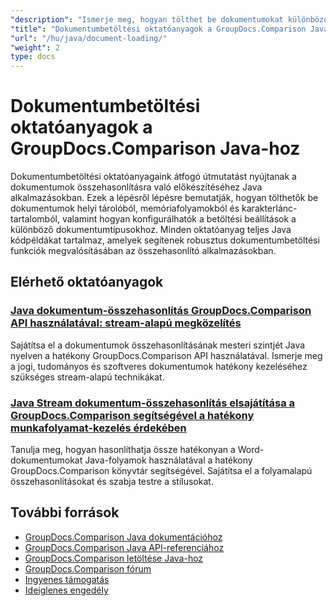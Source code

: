 ```yaml
---
"description": "Ismerje meg, hogyan tölthet be dokumentumokat különböző forrásokból, például fájlelérési utakon, adatfolyamokban és karakterláncokban a GroupDocs.Comparison for Java használatával."
"title": "Dokumentumbetöltési oktatóanyagok a GroupDocs.Comparison Java-hoz"
"url": "/hu/java/document-loading/"
"weight": 2
type: docs
---
```

# Dokumentumbetöltési oktatóanyagok a GroupDocs.Comparison Java-hoz

Dokumentumbetöltési oktatóanyagaink átfogó útmutatást nyújtanak a dokumentumok összehasonlításra való előkészítéséhez Java alkalmazásokban. Ezek a lépésről lépésre bemutatják, hogyan tölthetők be dokumentumok helyi tárolóból, memóriafolyamokból és karakterlánc-tartalomból, valamint hogyan konfigurálhatók a betöltési beállítások a különböző dokumentumtípusokhoz. Minden oktatóanyag teljes Java kódpéldákat tartalmaz, amelyek segítenek robusztus dokumentumbetöltési funkciók megvalósításában az összehasonlító alkalmazásokban.

## Elérhető oktatóanyagok

### [Java dokumentum-összehasonlítás GroupDocs.Comparison API használatával: stream-alapú megközelítés](./java-groupdocs-comparison-api-stream-document-compare/)
Sajátítsa el a dokumentumok összehasonlításának mesteri szintjét Java nyelven a hatékony GroupDocs.Comparison API használatával. Ismerje meg a jogi, tudományos és szoftveres dokumentumok hatékony kezeléséhez szükséges stream-alapú technikákat.

### [Java Stream dokumentum-összehasonlítás elsajátítása a GroupDocs.Comparison segítségével a hatékony munkafolyamat-kezelés érdekében](./java-stream-comparison-groupdocs-comparison/)
Tanulja meg, hogyan hasonlíthatja össze hatékonyan a Word-dokumentumokat Java-folyamok használatával a hatékony GroupDocs.Comparison könyvtár segítségével. Sajátítsa el a folyamalapú összehasonlításokat és szabja testre a stílusokat.

## További források

- [GroupDocs.Comparison Java dokumentációhoz](https://docs.groupdocs.com/comparison/java/)
- [GroupDocs.Comparison Java API-referenciához](https://reference.groupdocs.com/comparison/java/)
- [GroupDocs.Comparison letöltése Java-hoz](https://releases.groupdocs.com/comparison/java/)
- [GroupDocs.Comparison fórum](https://forum.groupdocs.com/c/comparison)
- [Ingyenes támogatás](https://forum.groupdocs.com/)
- [Ideiglenes engedély](https://purchase.groupdocs.com/temporary-license/)